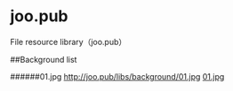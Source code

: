 # joo.pub
 File resource library（joo.pub）
 
 ##Background list
 
 ######01.jpg http://joo.pub/libs/background/01.jpg [01.jpg](http://joo.pub/libs/background/01.jpg)
